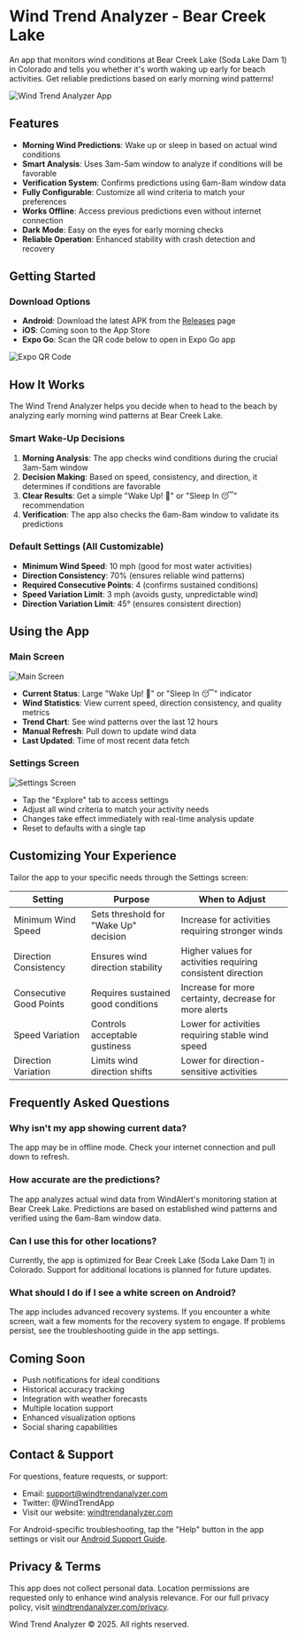 # Wind Trend Analyzer - Bear Creek Lake

An app that monitors wind conditions at Bear Creek Lake (Soda Lake Dam 1) in Colorado and tells you whether it's worth waking up early for beach activities. Get reliable predictions based on early morning wind patterns!

![Wind Trend Analyzer App](./assets/images/app-preview.png)

## Features

- **Morning Wind Predictions**: Wake up or sleep in based on actual wind conditions
- **Smart Analysis**: Uses 3am-5am window to analyze if conditions will be favorable
- **Verification System**: Confirms predictions using 6am-8am window data
- **Fully Configurable**: Customize all wind criteria to match your preferences
- **Works Offline**: Access previous predictions even without internet connection
- **Dark Mode**: Easy on the eyes for early morning checks
- **Reliable Operation**: Enhanced stability with crash detection and recovery

## Getting Started

### Download Options

- **Android**: Download the latest APK from the [Releases](https://github.com/yourusername/wind-trend-analyzer/releases) page
- **iOS**: Coming soon to the App Store
- **Expo Go**: Scan the QR code below to open in Expo Go app

![Expo QR Code](./assets/images/expo-qr-code.png)

## How It Works

The Wind Trend Analyzer helps you decide when to head to the beach by analyzing early morning wind patterns at Bear Creek Lake.

### Smart Wake-Up Decisions

1. **Morning Analysis**: The app checks wind conditions during the crucial 3am-5am window
2. **Decision Making**: Based on speed, consistency, and direction, it determines if conditions are favorable
3. **Clear Results**: Get a simple "Wake Up! 🌊" or "Sleep In 😴" recommendation
4. **Verification**: The app also checks the 6am-8am window to validate its predictions

### Default Settings (All Customizable)

- **Minimum Wind Speed**: 10 mph (good for most water activities)
- **Direction Consistency**: 70% (ensures reliable wind patterns)
- **Required Consecutive Points**: 4 (confirms sustained conditions)
- **Speed Variation Limit**: 3 mph (avoids gusty, unpredictable wind)
- **Direction Variation Limit**: 45° (ensures consistent direction)

## Using the App

### Main Screen

![Main Screen](./assets/images/main-screen.png)

- **Current Status**: Large "Wake Up! 🌊" or "Sleep In 😴" indicator
- **Wind Statistics**: View current speed, direction consistency, and quality metrics
- **Trend Chart**: See wind patterns over the last 12 hours
- **Manual Refresh**: Pull down to update wind data
- **Last Updated**: Time of most recent data fetch

### Settings Screen

![Settings Screen](./assets/images/settings-screen.png)

- Tap the "Explore" tab to access settings
- Adjust all wind criteria to match your activity needs
- Changes take effect immediately with real-time analysis update
- Reset to defaults with a single tap


## Customizing Your Experience

Tailor the app to your specific needs through the Settings screen:

| Setting | Purpose | When to Adjust |
|---------|---------|----------------|
| Minimum Wind Speed | Sets threshold for "Wake Up" decision | Increase for activities requiring stronger winds |
| Direction Consistency | Ensures wind direction stability | Higher values for activities requiring consistent direction |
| Consecutive Good Points | Requires sustained good conditions | Increase for more certainty, decrease for more alerts |
| Speed Variation | Controls acceptable gustiness | Lower for activities requiring stable wind speed |
| Direction Variation | Limits wind direction shifts | Lower for direction-sensitive activities |

## Frequently Asked Questions

### Why isn't my app showing current data?
The app may be in offline mode. Check your internet connection and pull down to refresh.

### How accurate are the predictions?
The app analyzes actual wind data from WindAlert's monitoring station at Bear Creek Lake. Predictions are based on established wind patterns and verified using the 6am-8am window data.

### Can I use this for other locations?
Currently, the app is optimized for Bear Creek Lake (Soda Lake Dam 1) in Colorado. Support for additional locations is planned for future updates.

### What should I do if I see a white screen on Android?
The app includes advanced recovery systems. If you encounter a white screen, wait a few moments for the recovery system to engage. If problems persist, see the troubleshooting guide in the app settings.

## Coming Soon

- Push notifications for ideal conditions
- Historical accuracy tracking
- Integration with weather forecasts
- Multiple location support
- Enhanced visualization options
- Social sharing capabilities

## Contact & Support

For questions, feature requests, or support:
- Email: support@windtrendanalyzer.com
- Twitter: @WindTrendApp
- Visit our website: [windtrendanalyzer.com](https://windtrendanalyzer.com)

For Android-specific troubleshooting, tap the "Help" button in the app settings or visit our [Android Support Guide](https://windtrendanalyzer.com/android-support).

## Privacy & Terms

This app does not collect personal data. Location permissions are requested only to enhance wind analysis relevance. For our full privacy policy, visit [windtrendanalyzer.com/privacy](https://windtrendanalyzer.com/privacy).

Wind Trend Analyzer © 2025. All rights reserved.
